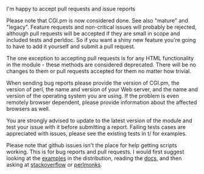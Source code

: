I'm happy to accept pull requests and issue reports

Please note that CGI.pm is now considered done. See also "mature" and "legacy".
Feature requests and non-critical issues will probably be rejected, although
pull requests will be accepted if they are small in scope and included tests
and perldoc. So if you want a shiny new feature you're going to have to add it
yourself and submit a pull request.

The one exception to accepting pull requests is for any HTML functionality in
the module - these methods are considered deprecated. There will be no changes
to them or pull requests accepted for them no matter how trivial.

When sending bug reports please provide the version of CGI.pm, the version of
perl, the name and version of your Web server, and the name and version of the
operating system you are using. If the problem is even remotely browser
dependent, please provide information about the affected browsers as well.

You are strongly advised to update to the latest version of the module and
test your issue with it before submitting a report. Failing tests cases are
appreciated with issues, please see the existing tests in t/ for examples.

Please note that github issues isn't the place for help getting scripts
working. This is for bug reports and pull requests. I would first suggest
looking at the [examples](https://metacpan.org/source/LEEJO/CGI-4.21/examples)
in the distribution, reading the [docs](https://metacpan.org/pod/distribution/CGI/lib/CGI.pod),
and then asking at [stackoverflow](http://stackoverflow.com) or
[perlmonks](http://www.perlmonks.org/).
